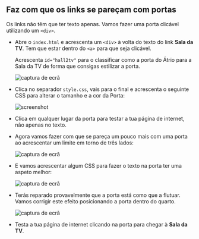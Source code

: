 ## Faz com que os links se pareçam com portas

Os links não têm que ter texto apenas. Vamos fazer uma porta clicável utilizando um `<div>`.

+ Abre o `index.html` e acrescenta um `<div>` à volta do texto do link **Sala da TV**. Tem que estar dentro do `<a>` para que seja clicável.
    
    Acrescenta `id="hall2tv"` para o classificar como a porta do Átrio para a Sala da TV de forma que consigas estilizar a porta.
    
    ![captura de ecrã](images/rooms-tvroom-div.png)

+ Clica no separador `style.css`, vais para o final e acrescenta o seguinte CSS para alterar o tamanho e a cor da Porta:
    
    ![screenshot](images/rooms-door-css1.png)

+ Clica em qualquer lugar da porta para testar a tua página de internet, não apenas no texto.

+ Agora vamos fazer com que se pareça um pouco mais com uma porta ao acrescentar um limite em torno de três lados:
    
    ![captura de ecrã](images/rooms-door-css2.png)

+ E vamos acrescentar algum CSS para fazer o texto na porta ter uma aspeto melhor:
    
    ![captura de ecrã](images/rooms-door-css3.png)

+ Terás reparado provavelmente que a porta está como que a flutuar. Vamos corrigir este efeito posicionando a porta dentro do quarto.
    
    ![captura de ecrã](images/rooms-door-position.png)

+ Testa a tua página de internet clicando na porta para chegar à **Sala da TV**.